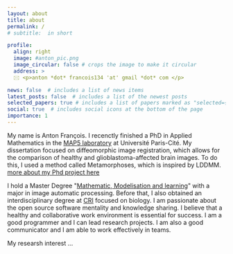 ```yaml
---
layout: about
title: about
permalink: /
# subtitle:  in short

profile:
  align: right
  image: #anton_pic.png
  image_circular: false # crops the image to make it circular
  address: >
  🖂 <p>anton *dot* francois134 'at' gmail *dot* com </p>

news: false  # includes a list of news items
latest_posts: false  # includes a list of the newest posts
selected_papers: true # includes a list of papers marked as "selected={true}"
social: true  # includes social icons at the bottom of the page
importance: 1
---
```


My name is Anton François. I recenctly finished a PhD in Applied Mathematics in the [MAP5 laboratory](https://map5.mi.parisdescartes.fr) at Université Paris-Cité. My dissertation focused on diffeomorphic image registration, which allows for the comparison of healthy and glioblastoma-affected brain images. To do this, I used a method called Metamorphoses, which is inspired by LDDMM. [more about my Phd project here](https://antonfrancois.github.io/projects/1_project/)

I hold a Master Degree "[Mathematic, Modelisation and learning](https://math-info.u-paris.fr/master-mathematiques-et-applications/specialite-mathematiques-modelisation-apprentissage/)" with a major in image automatic processing. Before that, I also obtained an interdisciplinary degree at [CRI](https://www.learningplanetinstitute.org) focused on biology. I am passionate about the open source software mentality and knowledge sharing. I believe that a healthy and collaborative work environment is essential for success. I am a good programmer and I can lead research projects. I am also a good communicator and I am able to work effectively in teams.

My researsh interest 
...
